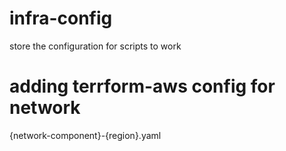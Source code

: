 # infra-config
store the configuration for scripts to work

# adding terrform-aws config for network
{network-component}-{region}.yaml
